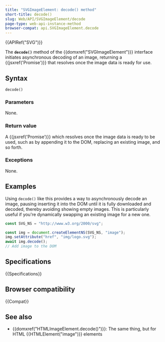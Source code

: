 ```yaml
---
title: "SVGImageElement: decode() method"
short-title: decode()
slug: Web/API/SVGImageElement/decode
page-type: web-api-instance-method
browser-compat: api.SVGImageElement.decode
---
```


{{APIRef("SVG")}}

The **`decode()`** method of the
{{domxref("SVGImageElement")}} interface initiates asynchronous decoding of an image,
returning a {{jsxref('Promise')}} that resolves once the image data is ready
for use.

## Syntax

```js-nolint
decode()
```

### Parameters

None.

### Return value

A {{jsxref('Promise')}} which resolves once the image data is ready to be used, such as
by appending it to the DOM, replacing an existing image, and so forth.

### Exceptions

None.

## Examples

Using `decode()` like this provides a way to asynchronously decode an image, pausing inserting it into the DOM until it is fully downloaded and decoded, thereby avoiding showing empty images. This is particularly useful if you're dynamically swapping an existing image for a new one.

```js
const SVG_NS = "http://www.w3.org/2000/svg";

const img = document.createElementNS(SVG_NS, "image");
img.setAttribute("href", "img/logo.svg");
await img.decode();
// Add image to the DOM
```

## Specifications

{{Specifications}}

## Browser compatibility

{{Compat}}

## See also

- {{domxref("HTMLImageElement.decode()")}}: The same thing, but for HTML
  {{HTMLElement("image")}} elements
